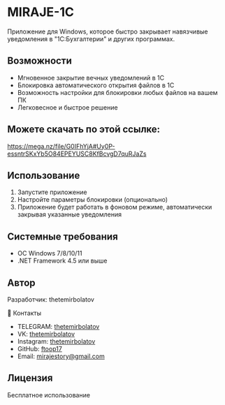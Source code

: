  # MIRAJE-1С

Приложение для Windows, которое быстро закрывает навязчивые уведомления в "1С:Бухгалтерии" и других программах.

## Возможности
- Мгновенное закрытие вечных уведомлений в 1С
- Блокировка автоматического открытия файлов в 1С
- Возможность настройки для блокировки любых файлов на вашем ПК
- Легковесное и быстрое решение

## Можете скачать по этой ссылке:

https://mega.nz/file/G0IFhYjA#Uy0P-essntrSKxYb5O84EPEYUSC8KfBcvgD7quRJaZs

## Использование
1. Запустите приложение
2. Настройте параметры блокировки (опционально)
3. Приложение будет работать в фоновом режиме, автоматически закрывая указанные уведомления

## Системные требования
- ОС Windows 7/8/10/11
- .NET Framework 4.5 или выше

## Автор
Разработчик: thetemirbolatov

 📧 Контакты

- TELEGRAM: [thetemirbolatov](https://t.me.com/thetemirbolatov)
- VK: [thetemirbolatov](https://vk.com/thetemirbolatov)
- Instagram: [thetemirbolatov](https://instagram.com/thetemirbolatov)
- GitHub: [ftoop17](https://github.com/ftoop17)
- Email: mirajestory@gmail.com


## Лицензия
Бесплатное использование

